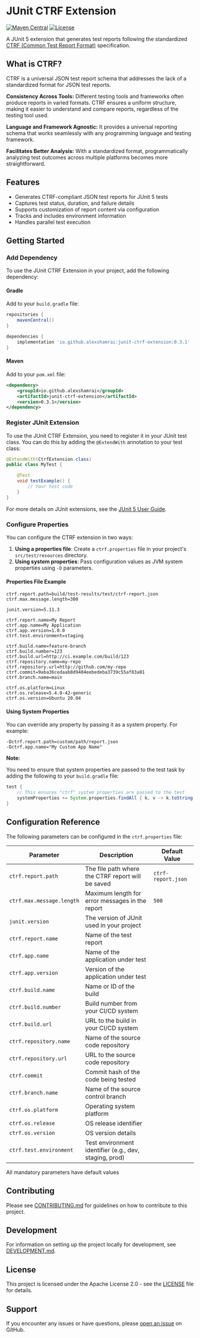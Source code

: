 # JUnit CTRF Extension

[![Maven Central](https://img.shields.io/maven-central/v/io.github.alexshamrai/junit-ctrf-extension.svg?label=Maven%20Central)](https://search.maven.org/search?q=g:%22io.github.alexshamrai%22%20AND%20a:%22junit-ctrf-extension%22)
[![License](https://img.shields.io/badge/License-Apache%202.0-blue.svg)](https://opensource.org/licenses/Apache-2.0)

A JUnit 5 extension that generates test reports following the standardized [CTRF (Common Test Report Format)](https://ctrf.io/) specification.

## What is CTRF?

CTRF is a universal JSON test report schema that addresses the lack of a standardized format for JSON test reports.

**Consistency Across Tools:** Different testing tools and frameworks often produce reports in varied formats. CTRF ensures a uniform structure, making it easier to understand and compare reports, regardless of the testing tool used.

**Language and Framework Agnostic:** It provides a universal reporting schema that works seamlessly with any programming language and testing framework.

**Facilitates Better Analysis:** With a standardized format, programmatically analyzing test outcomes across multiple platforms becomes more straightforward.

## Features

- Generates CTRF-compliant JSON test reports for JUnit 5 tests
- Captures test status, duration, and failure details
- Supports customization of report content via configuration
- Tracks and includes environment information
- Handles parallel test execution

## Getting Started

### Add Dependency

To use the JUnit CTRF Extension in your project, add the following dependency:

#### Gradle

Add to your `build.gradle` file:

```groovy
repositories {
    mavenCentral()
}

dependencies {
    implementation 'io.github.alexshamrai:junit-ctrf-extension:0.3.1'
}
```

#### Maven

Add to your `pom.xml` file:

```xml
<dependency>
    <groupId>io.github.alexshamrai</groupId>
    <artifactId>junit-ctrf-extension</artifactId>
    <version>0.3.1</version>
</dependency>
```

### Register JUnit Extension

To use the JUnit CTRF Extension, you need to register it in your JUnit test class. You can do this by adding the `@ExtendWith` annotation to your test class:

```java
@ExtendWith(CtrfExtension.class)
public class MyTest {

    @Test
    void testExample() {
        // Your test code
    }
}
```

For more details on JUnit extensions, see the [JUnit 5 User Guide](https://junit.org/junit5/docs/current/user-guide/#extensions).

### Configure Properties

You can configure the CTRF extension in two ways:

1. **Using a properties file**: Create a `ctrf.properties` file in your project's `src/test/resources` directory.
2. **Using system properties**: Pass configuration values as JVM system properties using `-D` parameters.

#### Properties File Example

```properties
ctrf.report.path=build/test-results/test/ctrf-report.json
ctrf.max.message.length=300

junit.version=5.11.3

ctrf.report.name=My Report
ctrf.app.name=My Application
ctrf.app.version=1.0.0
ctrf.test.environment=staging

ctrf.build.name=feature-branch
ctrf.build.number=123
ctrf.build.url=http://ci.example.com/build/123
ctrf.repository.name=my-repo
ctrf.repository.url=http://github.com/my-repo
ctrf.commit=9aba36cedaab8d9404eebedeba3739c55af83a01
ctrf.branch.name=main

ctrf.os.platform=Linux
ctrf.os.release=5.4.0-42-generic
ctrf.os.version=Ubuntu 20.04
```

#### Using System Properties

You can override any property by passing it as a system property. For example:

```
-Dctrf.report.path=custom/path/report.json
-Dctrf.app.name="My Custom App Name"
```

**Note:**

You need to ensure that system properties are passed to the test task by adding the following to your `build.gradle` file:

```groovy
test {
    // This ensures "ctrf" system properties are passed to the test
    systemProperties += System.properties.findAll { k, v -> k.toString().startsWith("ctrf") }
}
```

## Configuration Reference

The following parameters can be configured in the `ctrf.properties` file:

| Parameter                 | Description                                            | Default Value      |
|---------------------------|--------------------------------------------------------|--------------------|
| `ctrf.report.path`        | The file path where the CTRF report will be saved      | `ctrf-report.json` |
| `ctrf.max.message.length` | Maximum length for error messages in the report        | `500`              |
| `junit.version`           | The version of JUnit used in your project              |                    |
| `ctrf.report.name`        | Name of the test report                                |                    |
| `ctrf.app.name`           | Name of the application under test                     |                    |
| `ctrf.app.version`        | Version of the application under test                  |                    |
| `ctrf.build.name`         | Name or ID of the build                                |                    |
| `ctrf.build.number`       | Build number from your CI/CD system                    |                    |
| `ctrf.build.url`          | URL to the build in your CI/CD system                  |                    |
| `ctrf.repository.name`    | Name of the source code repository                     |                    |
| `ctrf.repository.url`     | URL to the source code repository                      |                    |
| `ctrf.commit`             | Commit hash of the code being tested                   |                    |
| `ctrf.branch.name`        | Name of the source control branch                      |                    |
| `ctrf.os.platform`        | Operating system platform                              |                    |
| `ctrf.os.release`         | OS release identifier                                  |                    |
| `ctrf.os.version`         | OS version details                                     |                    |
| `ctrf.test.environment`   | Test environment identifier (e.g., dev, staging, prod) |                    |

All mandatory parameters have default values

## Contributing

Please see [CONTRIBUTING.md](CONTRIBUTING.md) for guidelines on how to contribute to this project.

## Development

For information on setting up the project locally for development, see [DEVELOPMENT.md](DEVELOPMENT.md).

## License

This project is licensed under the Apache License 2.0 - see the [LICENSE](LICENSE) file for details.

## Support

If you encounter any issues or have questions, please [open an issue](https://github.com/alexshamrai/junit-ctrf-extension/issues) on GitHub.
